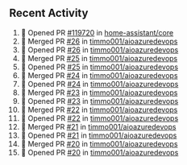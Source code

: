 ## Recent Activity

<!--START_SECTION:activity-->
1. 💪 Opened PR [#119720](https://github.com/home-assistant/core/pull/119720) in [home-assistant/core](https://github.com/home-assistant/core)
2. 🎉 Merged PR [#26](https://github.com/timmo001/aioazuredevops/pull/26) in [timmo001/aioazuredevops](https://github.com/timmo001/aioazuredevops)
3. 💪 Opened PR [#26](https://github.com/timmo001/aioazuredevops/pull/26) in [timmo001/aioazuredevops](https://github.com/timmo001/aioazuredevops)
4. 🎉 Merged PR [#25](https://github.com/timmo001/aioazuredevops/pull/25) in [timmo001/aioazuredevops](https://github.com/timmo001/aioazuredevops)
5. 💪 Opened PR [#25](https://github.com/timmo001/aioazuredevops/pull/25) in [timmo001/aioazuredevops](https://github.com/timmo001/aioazuredevops)
6. 🎉 Merged PR [#24](https://github.com/timmo001/aioazuredevops/pull/24) in [timmo001/aioazuredevops](https://github.com/timmo001/aioazuredevops)
7. 💪 Opened PR [#24](https://github.com/timmo001/aioazuredevops/pull/24) in [timmo001/aioazuredevops](https://github.com/timmo001/aioazuredevops)
8. 🎉 Merged PR [#23](https://github.com/timmo001/aioazuredevops/pull/23) in [timmo001/aioazuredevops](https://github.com/timmo001/aioazuredevops)
9. 💪 Opened PR [#23](https://github.com/timmo001/aioazuredevops/pull/23) in [timmo001/aioazuredevops](https://github.com/timmo001/aioazuredevops)
10. 🎉 Merged PR [#22](https://github.com/timmo001/aioazuredevops/pull/22) in [timmo001/aioazuredevops](https://github.com/timmo001/aioazuredevops)
11. 💪 Opened PR [#22](https://github.com/timmo001/aioazuredevops/pull/22) in [timmo001/aioazuredevops](https://github.com/timmo001/aioazuredevops)
12. 🎉 Merged PR [#21](https://github.com/timmo001/aioazuredevops/pull/21) in [timmo001/aioazuredevops](https://github.com/timmo001/aioazuredevops)
13. 💪 Opened PR [#21](https://github.com/timmo001/aioazuredevops/pull/21) in [timmo001/aioazuredevops](https://github.com/timmo001/aioazuredevops)
14. 🎉 Merged PR [#20](https://github.com/timmo001/aioazuredevops/pull/20) in [timmo001/aioazuredevops](https://github.com/timmo001/aioazuredevops)
15. 💪 Opened PR [#20](https://github.com/timmo001/aioazuredevops/pull/20) in [timmo001/aioazuredevops](https://github.com/timmo001/aioazuredevops)
<!--END_SECTION:activity-->
